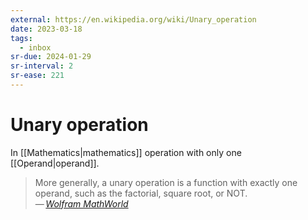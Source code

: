 ```yaml
---
external: https://en.wikipedia.org/wiki/Unary_operation
date: 2023-03-18
tags:
  - inbox
sr-due: 2024-01-29
sr-interval: 2
sr-ease: 221
---
```


# Unary operation

In [[Mathematics|mathematics]] operation with only one [[Operand|operand]].

> More generally, a unary operation is a function with exactly one operand, such
> as the factorial, square root, or NOT.\
> — <cite>[Wolfram MathWorld](https://mathworld.wolfram.com/UnaryOperation.html)</cite>
